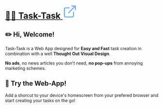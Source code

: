 # [✍🏼 **Task-Task** ![open-link](https://raw.githubusercontent.com/muchisx/Task-Task/ce04311b1b5e3a3e15652d9d63c0d303c7175d3c/src/assets/svg/external.svg)](https://muchisx.github.io/Task-Task/)

## ✏️ **Hi, Welcome!**

Task-Task is a Web App designed for **Easy and Fast** task creation in combination with a well **Thought Out Visual Design**.

**No ads**, no news articles you don't need, **no pop-ups** from annoying marketing schemes.


## 📎 **Try the Web-App!**

Add a shorcut to your device's homescreen from your prefered browser and start creating your tasks on the go!


